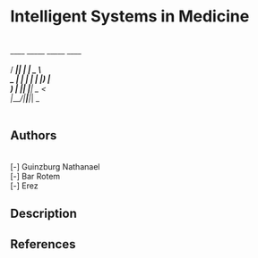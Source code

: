 # Intelligent Systems in Medicine

<br> ____  _____ _____ ____  
<br>/ ___|| ____| ____|  _ \ 
<br>\___ \|  _| |  _| | |_) |
 <br>___) | |___| |___|  _ < 
<br>|____/|_____|_____|_| \_\
<br>                         

## Authors
<br>[-] Guinzburg Nathanael
<br>[-] Bar Rotem
<br>[-] Erez

## Description


## References
